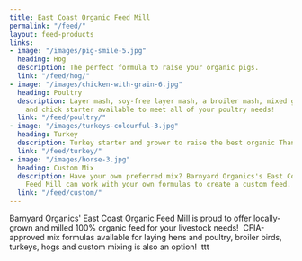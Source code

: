 ```yaml
---
title: East Coast Organic Feed Mill
permalink: "/feed/"
layout: feed-products
links:
- image: "/images/pig-smile-5.jpg"
  heading: Hog
  description: The perfect formula to raise your organic pigs.
  link: "/feed/hog/"
- image: "/images/chicken-with-grain-6.jpg"
  heading: Poultry
  description: Layer mash, soy-free layer mash, a broiler mash, mixed grain scratch
    and chick starter available to meet all of your poultry needs!
  link: "/feed/poultry/"
- image: "/images/turkeys-colourful-3.jpg"
  heading: Turkey
  description: Turkey starter and grower to raise the best organic Thanksgiving dinner!
  link: "/feed/turkey/"
- image: "/images/horse-3.jpg"
  heading: Custom Mix
  description: Have your own preferred mix? Barnyard Organics's East Coast Organic
    Feed Mill can work with your own formulas to create a custom feed.
  link: "/feed/custom/"
---
```



Barnyard Organics' East Coast Organic Feed Mill is proud to offer locally-grown and milled 100% organic feed for your livestock needs!  CFIA-approved mix formulas available for laying hens and poultry, broiler birds, turkeys, hogs and custom mixing is also an option!  ttt
